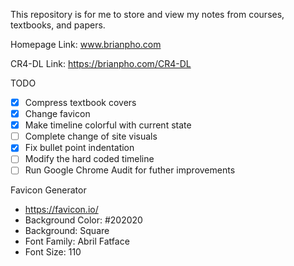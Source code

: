 This repository is for me to store and view my notes from courses, textbooks, and papers.

Homepage Link:  www.brianpho.com

CR4-DL Link: https://brianpho.com/CR4-DL

TODO
- [x] Compress textbook covers
- [x] Change favicon
- [x] Make timeline colorful with current state
- [ ] Complete change of site visuals 
- [x] Fix bullet point indentation
- [ ] Modify the hard coded timeline
- [ ] Run Google Chrome Audit for futher improvements

Favicon Generator
 * https://favicon.io/
 * Background Color: #202020
 * Background: Square
 * Font Family: Abril Fatface
 * Font Size: 110

